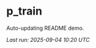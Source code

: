 # p_train

Auto-updating README demo.

<!--START_SECTION:status-->
_Last run: 2025-09-04 10:20 UTC_
<!--END_SECTION:status-->





























































































































































































































































































































































